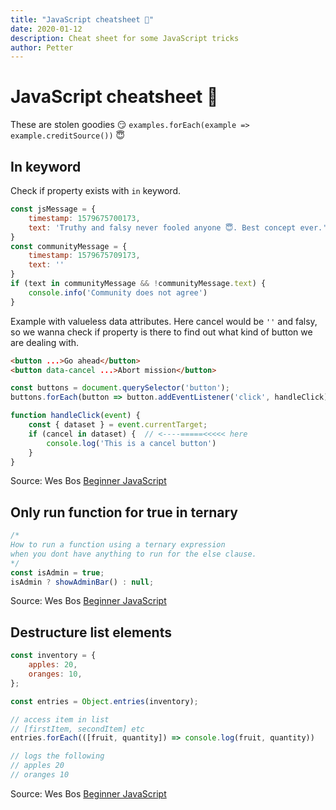 ```yaml
---
title: "JavaScript cheatsheet 🤩"
date: 2020-01-12
description: Cheat sheet for some JavaScript tricks
author: Petter
---
```

# JavaScript cheatsheet 🤩

These are stolen goodies 😏
`examples.forEach(example => example.creditSource())` 😇

## In keyword
Check if property exists with `in` keyword.
``` js
const jsMessage = {
	timestamp: 1579675700173,
	text: 'Truthy and falsy never fooled anyone 😇. Best concept ever.'
}
const communityMessage = {
	timestamp: 1579675709173,
	text: ''
}
if (text in communityMessage && !communityMessage.text) {
	console.info('Community does not agree')
}

```

Example with valueless data attributes. Here cancel would be `''` and falsy, so we wanna check if property is there to find out what kind of button we are dealing with.
``` html
<button ...>Go ahead</button>
<button data-cancel ...>Abort mission</button>
```
``` js
const buttons = document.querySelector('button');
buttons.forEach(button => button.addEventListener('click', handleClick));

function handleClick(event) {
	const { dataset } = event.currentTarget;
	if (cancel in dataset) {  // <----=====<<<<< here
		console.log('This is a cancel button')
	}
}
```
Source: Wes Bos [Beginner JavaScript](https://beginnerjavascript.com/)


## Only run function for true in ternary
``` js
/*
How to run a function using a ternary expression
when you dont have anything to run for the else clause.
*/
const isAdmin = true;
isAdmin ? showAdminBar() : null;
```
Source: Wes Bos [Beginner JavaScript](https://beginnerjavascript.com/)


## Destructure list elements
``` js
const inventory = {
	apples: 20,
	oranges: 10,
};

const entries = Object.entries(inventory);

// access item in list
// [firstItem, secondItem] etc
entries.forEach(([fruit, quantity]) => console.log(fruit, quantity))

// logs the following
// apples 20
// oranges 10
```
Source: Wes Bos [Beginner JavaScript](https://beginnerjavascript.com/)